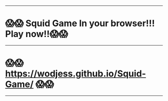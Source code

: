 ____
# :scream::scream: Squid Game In your browser!!! Play now!!:scream::scream:
____
# :scream::scream:  https://wodjess.github.io/Squid-Game/  :scream::scream:
____
